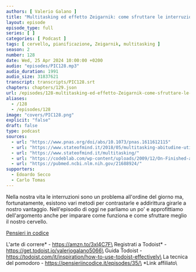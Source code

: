```yaml
---
authors: [ Valerio Galano ]
title: "Multitasking ed effetto Zeigarnik: come sfruttare le interruzioni a proprio vantaggio"
layout: episode
episode_type: full
series: [ ]
categories: [ Podcast ]
tags: [ cervello, pianificazione, Zeigarnik, multitasking ]
season: 2
number: 128
date: Wed, 25 Apr 2024 10:00:00 +0200
audio: "episodes/PIC128.mp3"
audio_duration: 1991
audio_size: 31837621
transcript: transcripts/PIC128.srt
chapters: chapters/129.json
url: /episodes/128-multitasking-ed-effetto-Zeigarnik-come-sfruttare-le-interruzioni-a-proprio-vantaggio
aliases:
  - /128
  - /episodes/128
image: "covers/PIC128.png"
explicit: "false"
draft: false
type: podcast
sources:
  - url: "https://www.pnas.org/doi/abs/10.1073/pnas.1611612115"
  - url: "https://www.stateofmind.it/2018/05/multitasking-abitudine-utile/"
  - url: "https://www.stateofmind.it/multitasking/"
  - url: "https://codeblab.com/wp-content/uploads/2009/12/On-Finished-and-Unfinished-Tasks.pdf"
  - url: "https://pubmed.ncbi.nlm.nih.gov/21688924/"
supporters:
  - Edoardo Secco
  - Carlo Tomas
---
```


Nella nostra vita le interruzioni sono un problema all'ordine del giorno ma, fortunatamente, esistono vari metodi per contrastarle e addirittura girarle a nostro vantaggio. Nell'episodio di oggi ne parliamo un po' e approfittiamo dell'argomento anche per imparare come funziona e come sfruttare meglio il nostro cervello.

[Pensieri in codice](https://pensieriincodice.it/128)

L'arte di correre* - https://amzn.to/3xI4C7F\
Registrati a Todoist* - https://get.todoist.io/valeriogalano5066\
Guida Todoist - https://todoist.com/it/inspiration/how-to-use-todoist-effectively\
La tecnica del pomodoro - https://pensieriincodice.it/episodes/35/\
*Link affiliato\
